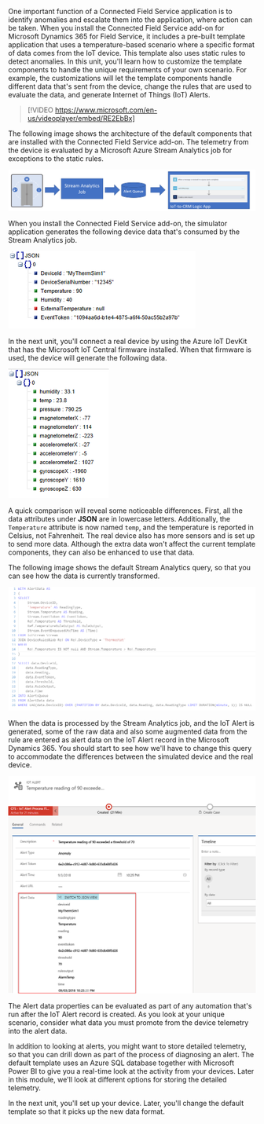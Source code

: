 One important function of a Connected Field Service application is to identify anomalies and escalate them into the application, where action can be taken. When you install the Connected Field Service add-on for Microsoft Dynamics 365 for Field Service, it includes a pre-built template application that uses a temperature-based scenario where a specific format of data comes from the IoT device. This template also uses static rules to detect anomalies. In this unit, you'll learn how to customize the template components to handle the unique requirements of your own scenario. For example, the customizations will let the template components handle different data that's sent from the device, change the rules that are used to evaluate the data, and generate Internet of Things (IoT) Alerts.

> [!VIDEO https://www.microsoft.com/en-us/videoplayer/embed/RE2EbBx]

The following image shows the architecture of the default components that are installed with the Connected Field Service add-on. The telemetry from the device is evaluated by a Microsoft Azure Stream Analytics job for exceptions to the static rules.

![Default components](../media/1-ie-unit1.png)

When you install the Connected Field Service add-on, the simulator application generates the following device data that's consumed by the Stream Analytics job.

![Device data](../media/2-ie-unit1.png)

In the next unit, you'll connect a real device by using the Azure IoT DevKit that has the Microsoft IoT Central firmware installed. When that firmware is used, the device will generate the following data.

![Simulator device data](../media/3-ie-unit1.png)

A quick comparison will reveal some noticeable differences. First, all the data attributes under **JSON** are in lowercase letters. Additionally, the `Temperature` attribute is now named `temp`, and the temperature is reported in Celsius, not Fahrenheit. The real device also has more sensors and is set up to send more data. Although the extra data won't affect the current template components, they can also be enhanced to use that data.

The following image shows the default Stream Analytics query, so that you can see how the data is currently transformed.

![Default Stream Analytics query](../media/4-ie-unit1.png)

When the data is processed by the Stream Analytics job, and the IoT Alert is generated, some of the raw data and also some augmented data from the rule are entered as alert data on the IoT Alert record in the Microsoft Dynamics 365. You should start to see how we'll have to change this query to accommodate the differences between the simulated device and the real device.

![IoT Alert](../media/5-ie-unit1.png)

The Alert data properties can be evaluated as part of any automation that's run after the IoT Alert record is created. As you look at your unique scenario, consider what data you must promote from the device telemetry into the alert data.

In addition to looking at alerts, you might want to store detailed telemetry, so that you can drill down as part of the process of diagnosing an alert. The default template uses an Azure SQL database together with Microsoft Power BI to give you a real-time look at the activity from your devices. Later in this module, we'll look at different options for storing the detailed telemetry.

In the next unit, you'll set up your device. Later, you'll change the default template so that it picks up the new data format.

